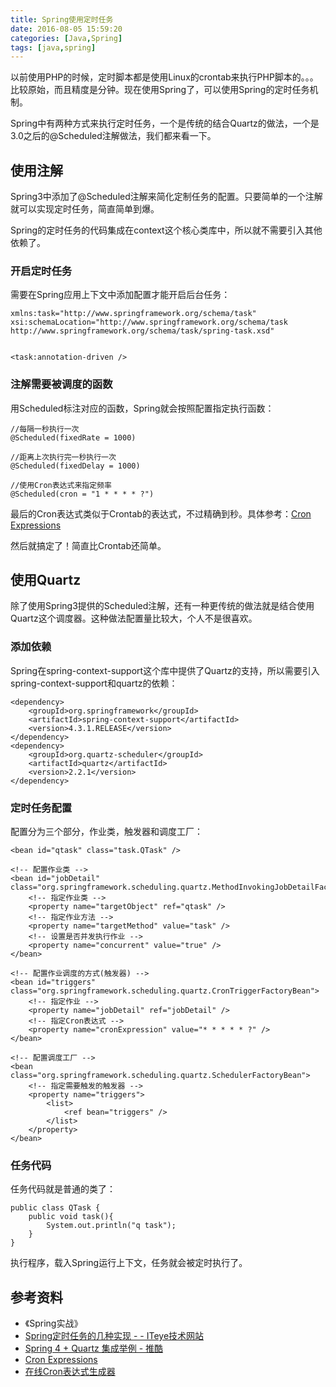 ```yaml
---
title: Spring使用定时任务
date: 2016-08-05 15:59:20
categories: [Java,Spring]
tags: [java,spring]
---
```


以前使用PHP的时候，定时脚本都是使用Linux的crontab来执行PHP脚本的。。。比较原始，而且精度是分钟。现在使用Spring了，可以使用Spring的定时任务机制。

Spring中有两种方式来执行定时任务，一个是传统的结合Quartz的做法，一个是3.0之后的@Scheduled注解做法，我们都来看一下。

## 使用注解
Spring3中添加了@Scheduled注解来简化定制任务的配置。只要简单的一个注解就可以实现定时任务，简直简单到爆。

Spring的定时任务的代码集成在context这个核心类库中，所以就不需要引入其他依赖了。

### 开启定时任务
需要在Spring应用上下文中添加配置才能开启后台任务：

```
xmlns:task="http://www.springframework.org/schema/task"
xsi:schemaLocation="http://www.springframework.org/schema/task http://www.springframework.org/schema/task/spring-task.xsd"


<task:annotation-driven />
```

### 注解需要被调度的函数
用Scheduled标注对应的函数，Spring就会按照配置指定执行函数：

```
//每隔一秒执行一次
@Scheduled(fixedRate = 1000)

//距离上次执行完一秒执行一次
@Scheduled(fixedDelay = 1000)

//使用Cron表达式来指定频率
@Scheduled(cron = "1 * * * * ?")
```

最后的Cron表达式类似于Crontab的表达式，不过精确到秒。具体参考：[Cron Expressions][Cron Expressions]

然后就搞定了！简直比Crontab还简单。

## 使用Quartz
除了使用Spring3提供的Scheduled注解，还有一种更传统的做法就是结合使用Quartz这个调度器。这种做法配置量比较大，个人不是很喜欢。

### 添加依赖
Spring在spring-context-support这个库中提供了Quartz的支持，所以需要引入spring-context-support和quartz的依赖：

```
<dependency>
    <groupId>org.springframework</groupId>
    <artifactId>spring-context-support</artifactId>
    <version>4.3.1.RELEASE</version>
</dependency>
<dependency>
    <groupId>org.quartz-scheduler</groupId>
    <artifactId>quartz</artifactId>
    <version>2.2.1</version>
</dependency>
```

### 定时任务配置
配置分为三个部分，作业类，触发器和调度工厂：

```
<bean id="qtask" class="task.QTask" />

<!-- 配置作业类 -->
<bean id="jobDetail" class="org.springframework.scheduling.quartz.MethodInvokingJobDetailFactoryBean">
    <!-- 指定作业类 -->
    <property name="targetObject" ref="qtask" />
    <!-- 指定作业方法 -->
    <property name="targetMethod" value="task" />
    <!-- 设置是否并发执行作业 -->
    <property name="concurrent" value="true" />
</bean>

<!-- 配置作业调度的方式(触发器) -->
<bean id="triggers" class="org.springframework.scheduling.quartz.CronTriggerFactoryBean">
    <!-- 指定作业 -->
    <property name="jobDetail" ref="jobDetail" />
    <!-- 指定Cron表达式 -->
    <property name="cronExpression" value="* * * * * ?" />
</bean>

<!-- 配置调度工厂 -->
<bean class="org.springframework.scheduling.quartz.SchedulerFactoryBean">
    <!-- 指定需要触发的触发器 -->
    <property name="triggers">
        <list>
            <ref bean="triggers" />
        </list>
    </property>
</bean>
```

### 任务代码
任务代码就是普通的类了：

```
public class QTask {
    public void task(){
        System.out.println("q task");
    }
}
```

执行程序，载入Spring运行上下文，任务就会被定时执行了。

## 参考资料
- 《Spring实战》
- [Spring定时任务的几种实现 - - ITeye技术网站](http://gong1208.iteye.com/blog/1773177)
- [Spring 4 + Quartz 集成举例 - 推酷](http://www.tuicool.com/articles/beY32i)
- [Cron Expressions][Cron Expressions]
- [在线Cron表达式生成器](http://cron.qqe2.com/)


[Cron Expressions]: https://docs.oracle.com/cd/E12058_01/doc/doc.1014/e12030/cron_expressions.htm